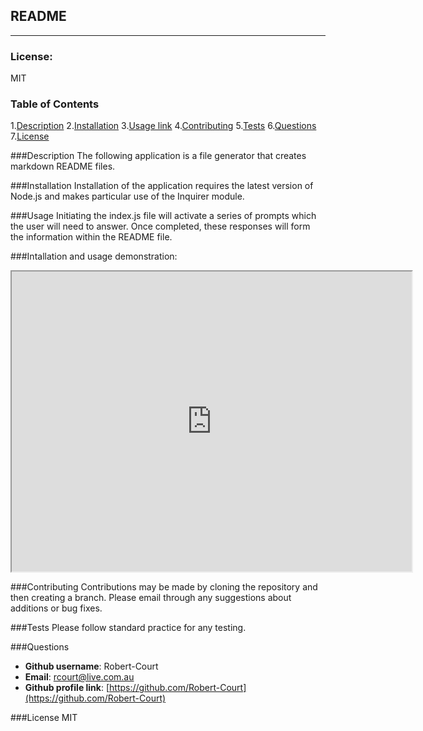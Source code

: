 ## README
---
### License: 
MIT

### Table of Contents
1.[Description](#desc)
2.[Installation](#install)
3.[Usage link](#use)
4.[Contributing](#contrib)
5.[Tests](#test)
6.[Questions](#quest)
7.[License](#license)

###<a name="desc">Description</a>
The following application is a file generator that creates markdown README files.

###<a name="install">Installation</a>
Installation of the application requires the latest version of Node.js and makes particular use of the Inquirer module.

###<a name="use">Usage</a>
Initiating the index.js file will activate a series of prompts which the user will need to answer. Once completed, these responses will form the information within the README file.

###Intallation and usage demonstration:
<iframe src="https://drive.google.com/file/d/1FPbpnlrUfxZ6AXpQh1jbVWbWmR_bG3X1/preview" width="640" height="480"></iframe>

###<a name="contrib">Contributing</a>
Contributions may be made by cloning the repository and then creating a branch. Please email through any suggestions about additions or bug fixes.

###<a name="test">Tests</a>
Please follow standard practice for any testing.

###<a name="quest">Questions</a>
  * **Github username**: Robert-Court
  * **Email**: [rcourt@live.com.au](rcourt@live.com.au)
  * **Github profile link**: [https://github.com/Robert-Court](https://github.com/Robert-Court)

###<a name="license">License</a>
MIT